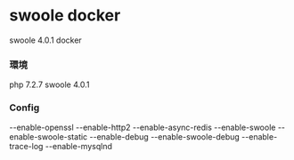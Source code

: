 # swoole docker 

swoole 4.0.1 docker

### 環境

php 7.2.7
swoole 4.0.1

### Config

--enable-openssl
--enable-http2
--enable-async-redis
--enable-swoole
--enable-swoole-static
--enable-debug
--enable-swoole-debug
--enable-trace-log
--enable-mysqlnd

